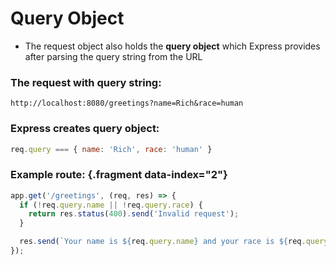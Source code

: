 # Query Object

* The request object also holds the **query object** which Express provides after parsing the query string from the URL

### The request with query string:
```text {data-span="1:33:80 .highlight"}
http://localhost:8080/greetings?name=Rich&race=human
```

<div class="fragment" data-index="1">

### Express creates query object:

```js
req.query === { name: 'Rich', race: 'human' }
```

</div>

### Example route: {.fragment data-index="2"}

```js {.fragment data-index="2"}
app.get('/greetings', (req, res) => {
  if (!req.query.name || !req.query.race) {
    return res.status(400).send('Invalid request');
  }

  res.send(`Your name is ${req.query.name} and your race is ${req.query.race}`);
});
```

